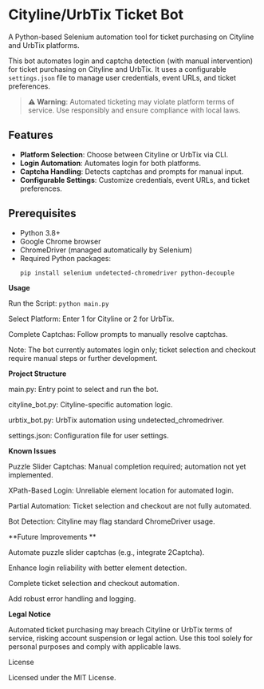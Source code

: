 # Cityline/UrbTix Ticket Bot

A Python-based Selenium automation tool for ticket purchasing on Cityline and UrbTix platforms.

This bot automates login and captcha detection (with manual intervention) for ticket purchasing on Cityline and UrbTix. It uses a configurable `settings.json` file to manage user credentials, event URLs, and ticket preferences.

> **⚠️ Warning**: Automated ticketing may violate platform terms of service. Use responsibly and ensure compliance with local laws.

## Features
- **Platform Selection**: Choose between Cityline or UrbTix via CLI.
- **Login Automation**: Automates login for both platforms.
- **Captcha Handling**: Detects captchas and prompts for manual input.
- **Configurable Settings**: Customize credentials, event URLs, and ticket preferences.

## Prerequisites
- Python 3.8+
- Google Chrome browser
- ChromeDriver (managed automatically by Selenium)
- Required Python packages:
  ```bash
  pip install selenium undetected-chromedriver python-decouple

**Usage**





Run the Script:
  `python main.py`

Select Platform: Enter 1 for Cityline or 2 for UrbTix.



Complete Captchas: Follow prompts to manually resolve captchas.



Note: The bot currently automates login only; ticket selection and checkout require manual steps or further development.

**Project Structure**





main.py: Entry point to select and run the bot.



cityline_bot.py: Cityline-specific automation logic.



urbtix_bot.py: UrbTix automation using undetected_chromedriver.



settings.json: Configuration file for user settings.

**Known Issues**





Puzzle Slider Captchas: Manual completion required; automation not yet implemented.



XPath-Based Login: Unreliable element location for automated login.



Partial Automation: Ticket selection and checkout are not fully automated.



Bot Detection: Cityline may flag standard ChromeDriver usage.

**Future Improvements
**




Automate puzzle slider captchas (e.g., integrate 2Captcha).



Enhance login reliability with better element detection.



Complete ticket selection and checkout automation.



Add robust error handling and logging.

**Legal Notice**

Automated ticket purchasing may breach Cityline or UrbTix terms of service, risking account suspension or legal action. Use this tool solely for personal purposes and comply with applicable laws.

License

Licensed under the MIT License.

